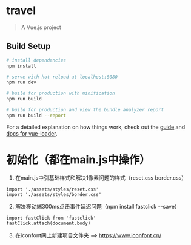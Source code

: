 # travel

> A Vue.js project

## Build Setup

``` bash
# install dependencies
npm install

# serve with hot reload at localhost:8080
npm run dev

# build for production with minification
npm run build

# build for production and view the bundle analyzer report
npm run build --report
```

For a detailed explanation on how things work, check out the [guide](http://vuejs-templates.github.io/webpack/) and [docs for vue-loader](http://vuejs.github.io/vue-loader).

# 初始化（都在main.js中操作）
1. 在main.js中引基础样式和解决1像素问题的样式（reset.css border.css）
```
import './assets/styles/reset.css'
import './assets/styles/border.css'
```

2. 解决移动端300ms点击事件延迟问题（npm install fastclick --save）
```
import fastClick from 'fastclick'
fastClick.attach(document.body)
```

3. 在iconfont网上新建项目文件夹 ==>
https://www.iconfont.cn/
